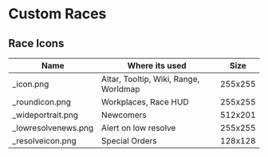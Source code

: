 ﻿# Custom Races


## Race Icons

| Name                      | Where its used                        | Size    | 
|---------------------------|---------------------------------------|---------|
| <Name>_icon.png           | Altar, Tooltip, Wiki, Range, Worldmap | 255x255 |
| <Name>_roundicon.png      | Workplaces, Race HUD                  | 255x255 |
| <Name>_wideportrait.png   | Newcomers                             | 512x201 |
| <Name>_lowresolvenews.png | Alert on low resolve                  | 255x255 |
| <Name>_resolveicon.png    | Special Orders                        | 128x128 |

